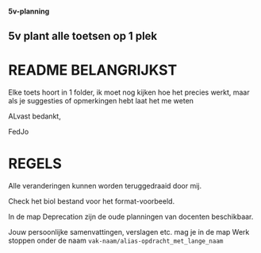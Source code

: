 #### 5v-planning
## 5v plant alle toetsen op 1 plek

# README BELANGRIJKST

Elke toets hoort in 1 folder, ik moet nog kijken hoe het precies werkt, maar als je suggesties of opmerkingen hebt laat het me weten

ALvast bedankt,

FedJo

# REGELS

Alle veranderingen kunnen worden teruggedraaid door mij.

Check het biol bestand voor het format-voorbeeld.

In de map Deprecation zijn de oude planningen van docenten beschikbaar.

Jouw persoonlijke samenvattingen, verslagen etc. mag je in de map Werk stoppen onder de naam `vak-naam/alias-opdracht_met_lange_naam` 
